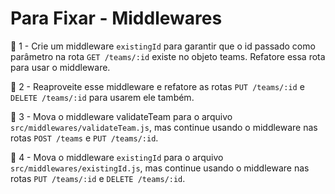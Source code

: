 # Para Fixar - Middlewares

🚀 1 - Crie um middleware `existingId` para garantir que o id passado como parâmetro na rota `GET /teams/:id` existe no objeto teams. Refatore essa rota para usar o middleware.

🚀 2 - Reaproveite esse middleware e refatore as rotas `PUT /teams/:id` e `DELETE /teams/:id` para usarem ele também.

🚀 3 - Mova o middleware validateTeam para o arquivo `src/middlewares/validateTeam.js`, mas continue usando o middleware nas rotas `POST /teams` e `PUT /teams/:id`.

🚀 4 - Mova o middleware `existingId` para o arquivo `src/middlewares/existingId.js`, mas continue usando o middleware nas rotas `PUT /teams/:id` e `DELETE /teams/:id`.
